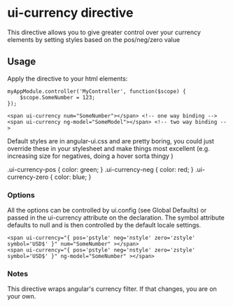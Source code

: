# ui-currency directive

This directive allows you to give greater control over your currency elements by setting styles based on the pos/neg/zero value 

## Usage

Apply the directive to your html elements:

	myAppModule.controller('MyController', function($scope) {
	    $scope.SomeNumber = 123;
	});

    <span ui-currency num="SomeNumber"></span> <!-- one way binding -->
    <span ui-currency ng-model="SomeModel"></span> <!-- two way binding -->

Default styles are in angular-ui.css and are pretty boring, you could just override these in your
stylesheet and make things most excellent (e.g. increasing size for negatives, doing a hover sorta thingy )

  .ui-currency-pos {
    color: green;
  }
  .ui-currency-neg {
    color: red;
  }
  .ui-currency-zero {
    color: blue;
  }

### Options

All the options can be controlled by ui.config (see Global Defaults) or passed in the ui-currency attribute on the declaration. 
The symbol attribute defaults to null and is then controlled by the default locale settings. 

    <span ui-currency="{ pos='pstyle' neg='nstyle' zero='zstyle' symbol='USD$' }" num="SomeNumber" ></span>
    <span ui-currency="{ pos='pstyle' neg='nstyle' zero='zstyle' symbol='USD$' }" ng-model="SomeNumber" ></span>

### Notes

This directive wraps angular's currency filter. If that changes, you are on your own.
    
    